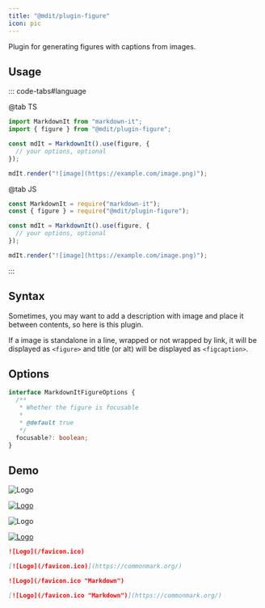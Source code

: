 ```yaml
---
title: "@mdit/plugin-figure"
icon: pic
---
```


Plugin for generating figures with captions from images.

<!-- more -->

## Usage

::: code-tabs#language

@tab TS

```ts
import MarkdownIt from "markdown-it";
import { figure } from "@mdit/plugin-figure";

const mdIt = MarkdownIt().use(figure, {
  // your options, optional
});

mdIt.render("![image](https://example.com/image.png)");
```

@tab JS

```js
const MarkdownIt = require("markdown-it");
const { figure } = require("@mdit/plugin-figure");

const mdIt = MarkdownIt().use(figure, {
  // your options, optional
});

mdIt.render("![image](https://example.com/image.png)");
```

:::

## Syntax

Sometimes, you may want to add a description with image and place it between contents, so here is this plugin.

If a image is standalone in a line, wrapped or not wrapped by link, it will be displayed as `<figure>` and title (or alt) will be displayed as `<figcaption>`.

## Options

```ts
interface MarkdownItFigureOptions {
  /**
   * Whether the figure is focusable
   *
   * @default true
   */
  focusable?: boolean;
}
```

## Demo

![Logo](/favicon.ico)

[![Logo](/favicon.ico)](https://commonmark.org/)

![Logo](/favicon.ico "Markdown")

[![Logo](/favicon.ico "Markdown")](https://commonmark.org/)

```md
![Logo](/favicon.ico)

[![Logo](/favicon.ico)](https://commonmark.org/)

![Logo](/favicon.ico "Markdown")

[![Logo](/favicon.ico "Markdown")](https://commonmark.org/)
```
